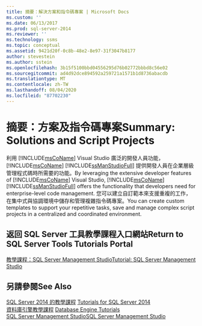 ```yaml
---
title: 摘要：解決方案和指令碼專案 | Microsoft Docs
ms.custom: ''
ms.date: 06/13/2017
ms.prod: sql-server-2014
ms.reviewer: ''
ms.technology: ssms
ms.topic: conceptual
ms.assetid: 9421d20f-0c8b-48e2-8e97-31f3047b8177
author: stevestein
ms.author: sstein
ms.openlocfilehash: 3b15f5100bbd04556295d76b02772bbbd8c56e02
ms.sourcegitcommit: ad4d92dce894592a259721a1571b1d8736abacdb
ms.translationtype: MT
ms.contentlocale: zh-TW
ms.lasthandoff: 08/04/2020
ms.locfileid: "87702230"
---
```

# <a name="summary-solutions-and-script-projects"></a><span data-ttu-id="49d26-102">摘要：方案及指令碼專案</span><span class="sxs-lookup"><span data-stu-id="49d26-102">Summary: Solutions and Script Projects</span></span>
  <span data-ttu-id="49d26-103"> 利用 [!INCLUDE[msCoName](../../includes/msconame-md.md)] Visual Studio 廣泛的開發人員功能，[!INCLUDE[msCoName](../../includes/msconame-md.md)] [!INCLUDE[ssManStudioFull](../../includes/ssmanstudiofull-md.md)] 提供開發人員在企業層級管理程式碼時所需要的功能。</span><span class="sxs-lookup"><span data-stu-id="49d26-103">By leveraging the extensive developer features of [!INCLUDE[msCoName](../../includes/msconame-md.md)] Visual Studio, [!INCLUDE[msCoName](../../includes/msconame-md.md)] [!INCLUDE[ssManStudioFull](../../includes/ssmanstudiofull-md.md)] offers the functionality that developers need for enterprise-level code management.</span></span> <span data-ttu-id="49d26-104">您可以建立自訂範本來支援重複的工作，在集中式與協調環境中儲存和管理複雜指令碼專案。</span><span class="sxs-lookup"><span data-stu-id="49d26-104">You can create custom templates to support your repetitive tasks, save and manage complex script projects in a centralized and coordinated environment.</span></span>  
  
## <a name="return-to-sql-server-tools-tutorials-portal"></a><span data-ttu-id="49d26-105">返回 SQL Server 工具教學課程入口網站</span><span class="sxs-lookup"><span data-stu-id="49d26-105">Return to SQL Server Tools Tutorials Portal</span></span>  
 [<span data-ttu-id="49d26-106">教學課程：SQL Server Management Studio</span><span class="sxs-lookup"><span data-stu-id="49d26-106">Tutorial: SQL Server Management Studio</span></span>](tutorial-sql-server-management-studio.md)  
  
## <a name="see-also"></a><span data-ttu-id="49d26-107">另請參閱</span><span class="sxs-lookup"><span data-stu-id="49d26-107">See Also</span></span>  
 <span data-ttu-id="49d26-108">[SQL Server 2014 的教學課程](tutorial-sql-server-management-studio.md) </span><span class="sxs-lookup"><span data-stu-id="49d26-108">[Tutorials for SQL Server 2014](tutorial-sql-server-management-studio.md) </span></span>  
 <span data-ttu-id="49d26-109">[資料庫引擎教學課程](../../relational-databases/database-engine-tutorials.md) </span><span class="sxs-lookup"><span data-stu-id="49d26-109">[Database Engine Tutorials](../../relational-databases/database-engine-tutorials.md) </span></span>  
 [<span data-ttu-id="49d26-110">SQL Server Management Studio</span><span class="sxs-lookup"><span data-stu-id="49d26-110">SQL Server Management Studio</span></span>](../sql-server-management-studio-ssms.md)  
  
  
